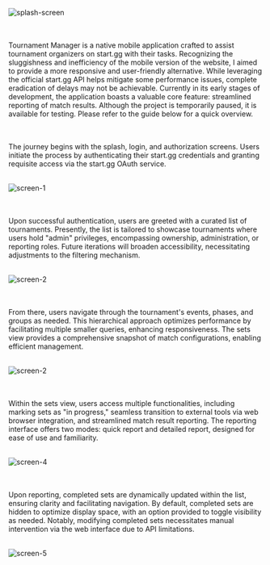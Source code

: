 ![splash-screen](https://github.com/jmmdev/tournament-manager/assets/100143610/a072f2c8-c715-43f1-8d56-68d1112d6184)

<br></br>
Tournament Manager is a native mobile application crafted to assist tournament organizers on start.gg with their tasks. Recognizing the sluggishness and inefficiency of the mobile version of the website, I aimed to provide a more responsive and user-friendly alternative. While leveraging the official start.gg API helps mitigate some performance issues, complete eradication of delays may not be achievable. Currently in its early stages of development, the application boasts a valuable core feature: streamlined reporting of match results. Although the project is temporarily paused, it is available for testing. Please refer to the guide below for a quick overview.

<br></br>
The journey begins with the splash, login, and authorization screens. Users initiate the process by authenticating their start.gg credentials and granting requisite access via the start.gg OAuth service.<br></br>

![screen-1](https://github.com/jmmdev/tournament-manager/assets/100143610/983676aa-6643-452b-bab3-b2002fc27aaf)

<br></br>
Upon successful authentication, users are greeted with a curated list of tournaments. Presently, the list is tailored to showcase tournaments where users hold "admin" privileges, encompassing ownership, administration, or reporting roles. Future iterations will broaden accessibility, necessitating adjustments to the filtering mechanism.
<br></br>

![screen-2](https://github.com/jmmdev/tournament-manager/assets/100143610/3a086f39-461c-4809-b2a3-50a9b8fcf529)

<br></br>
From there, users navigate through the tournament's events, phases, and groups as needed. This hierarchical approach optimizes performance by facilitating multiple smaller queries, enhancing responsiveness. The sets view provides a comprehensive snapshot of match configurations, enabling efficient management.
<br></br>

![screen-2](https://github.com/jmmdev/tournament-manager/assets/100143610/d2d6ebd2-9106-40ae-a02f-6ccf6acd5cee)

<br></br>
Within the sets view, users access multiple functionalities, including marking sets as "in progress," seamless transition to external tools via web browser integration, and streamlined match result reporting. The reporting interface offers two modes: quick report and detailed report, designed for ease of use and familiarity.
<br></br>

![screen-4](https://github.com/jmmdev/tournament-manager/assets/100143610/c3ba8f36-17a8-4499-a36f-55dddc9d14f8) 

<br></br>
Upon reporting, completed sets are dynamically updated within the list, ensuring clarity and facilitating navigation. By default, completed sets are hidden to optimize display space, with an option provided to toggle visibility as needed. Notably, modifying completed sets necessitates manual intervention via the web interface due to API limitations.
<br></br>

![screen-5](https://github.com/jmmdev/tournament-manager/assets/100143610/876042fa-1d4b-43fc-9dff-9ce8a316fe9d)
